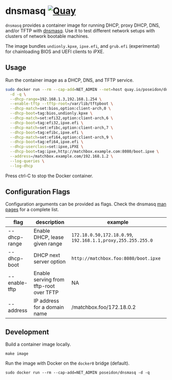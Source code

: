 # dnsmasq [![Quay](https://img.shields.io/badge/container-quay-green)](https://quay.io/repository/poseidon/dnsmasq)

`dnsmasq` provides a container image for running DHCP, proxy DHCP, DNS, and/or TFTP with [dnsmasq](http://www.thekelleys.org.uk/dnsmasq/doc.html). Use it to test different network setups with clusters of network bootable machines.

The image bundles `undionly.kpxe`, `ipxe.efi`, and `grub.efi` (experimental) for chainloading BIOS and UEFI clients to iPXE.

## Usage

Run the container image as a DHCP, DNS, and TFTP service.

```sh
sudo docker run --rm --cap-add=NET_ADMIN --net=host quay.io/poseidon/dnsmasq \
  -d -q \
  --dhcp-range=192.168.1.3,192.168.1.254 \
  --enable-tftp --tftp-root=/var/lib/tftpboot \
  --dhcp-match=set:bios,option:client-arch,0 \
  --dhcp-boot=tag:bios,undionly.kpxe \
  --dhcp-match=set:efi32,option:client-arch,6 \
  --dhcp-boot=tag:efi32,ipxe.efi \
  --dhcp-match=set:efibc,option:client-arch,7 \
  --dhcp-boot=tag:efibc,ipxe.efi \
  --dhcp-match=set:efi64,option:client-arch,9 \
  --dhcp-boot=tag:efi64,ipxe.efi \
  --dhcp-userclass=set:ipxe,iPXE \
  --dhcp-boot=tag:ipxe,http://matchbox.example.com:8080/boot.ipxe \
  --address=/matchbox.example.com/192.168.1.2 \
  --log-queries \
  --log-dhcp
```

Press ctrl-C to stop the Docker container.

## Configuration Flags

Configuration arguments can be provided as flags. Check the dnsmasq [man pages](http://www.thekelleys.org.uk/dnsmasq/docs/dnsmasq-man.html) for a complete list.

| flag     | description | example |
|----------|-------------|---------|
| --dhcp-range | Enable DHCP, lease given range | `172.18.0.50,172.18.0.99`, `192.168.1.1,proxy,255.255.255.0` |
| --dhcp-boot | DHCP next server option | `http://matchbox.foo:8080/boot.ipxe` |
| --enable-tftp | Enable serving from tftp-root over TFTP | NA |
| --address | IP address for a domain name | /matchbox.foo/172.18.0.2 |

## Development

Build a container image locally.

```
make image
```

Run the image with Docker on the `docker0` bridge (default).

```
sudo docker run --rm --cap-add=NET_ADMIN poseidon/dnsmasq -d -q
```

